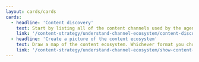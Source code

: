 ```yaml
---
layout: cards/cards
cards:
  - headline: 'Content discovery'
    text: Start by listing all of the content channels used by the agency. 
    link: '/content-strategy/understand-channel-ecosystem/content-discovery/'
  - headline: 'Create a picture of the content ecosystem'
    text: Draw a map of the content ecosystem. Whichever format you choose should show how complex the ecosystem is.
    link: '/content-strategy/understand-channel-ecosystem/show-content-ecosystem/'
---
```

